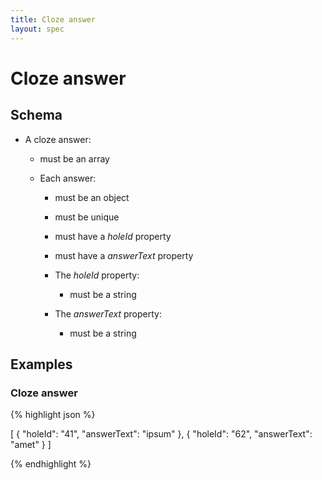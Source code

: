 ```yaml
---
title: Cloze answer
layout: spec
---
```


# Cloze answer

## Schema

* A cloze answer:

  * must be an array

  * Each answer:

    * must be an object

    * must be unique

    * must have a *holeId* property

    * must have a *answerText* property

    * The *holeId* property:

      * must be a string

    * The *answerText* property:

      * must be a string

## Examples

### Cloze answer

{% highlight json %}

[
  {
    "holeId": "41",
    "answerText": "ipsum"
  },
  {
    "holeId": "62",
    "answerText": "amet"
  }
]


{% endhighlight %}

